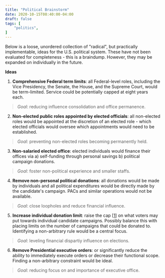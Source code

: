 ```yaml
---
title: "Political Brainstorm"
date: 2020-10-15T08:40:00-04:00
draft: false
tags: [
	"politics",
]
---
```


Below is a loose, unordered collection of "radical", but practically implementable, ideas for the U.S. political system. These have not been evaluated for completeness - this is a braindump. However, they may be expanded on individually in the future.

**Ideas**

1. **Comprehensive Federal term limits**: all Federal-level roles, including the Vice Presidency, the Senate, the House, and the Supreme Court, would be term-limited. Service could be potentially capped at eight years each. 

> _Goal_: reducing influence consolidation and office permanence.

2. **Non-elected public roles appointed by elected officials**: all non-elected roles would be appointed at the discretion of an elected role - which elected officials would oversee which appointments would need to be established.

> _Goal_: preventing non-elected roles becoming permanently held.

3. **Non-salaried elected office**: elected individuals would finance their offices via a) self-funding through personal savings b) political campaign donations.

> _Goal_: foster non-political experience and smaller staffs.

4. **Remove non-personal political donations**: all donations would be made by individuals and all political expenditures would be directly made by the candidate's campaign. PACs and similar operations would not be available.

> _Goal_: close loopholes and reduce financial influence.

5. **Increase individual donation limit**: raise the cap [[1](https://www.fec.gov/help-candidates-and-committees/candidate-taking-receipts/contribution-limits/)] on what voters may put towards individual candidate campaigns. Possibly balance this with placing limits on the number of campaigns that could be donated to. Identifying a non-arbitrary rule would be a central focus.

> _Goal_: leveling financial dispartiy influence on elections.

6. **Remove Presidential executive orders**: or significantly reduce the ability to immediately execute orders or decrease their functional scope. Finding a non-arbitrary constraint would be ideal.

> _Goal_: reducing focus on and importance of executive office.
